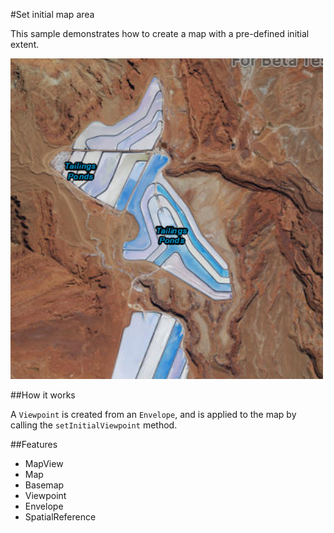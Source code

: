 #Set initial map area

This sample demonstrates how to create a map with a pre-defined initial extent.

![](screenshot.png)

##How it works

A `Viewpoint` is created from an `Envelope`, and is applied to the map by calling the `setInitialViewpoint` method.

##Features
- MapView
- Map
- Basemap
- Viewpoint
- Envelope
- SpatialReference